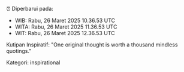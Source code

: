 ⏰ Diperbarui pada:
- WIB: Rabu, 26 Maret 2025 10.36.53 UTC
- WITA: Rabu, 26 Maret 2025 11.36.53 UTC
- WIT: Rabu, 26 Maret 2025 12.36.53 UTC

Kutipan Inspiratif:
"One original thought is worth a thousand mindless quotings."


Kategori: inspirational

